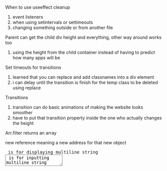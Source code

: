 
When to use useeffect cleanup

1. event listeners
2. when using setintervals or settimeouts
3. changing something outside or from another file

Parent can get the child div height and everything, other way around works too

1. using the height from the child container instead of having to predict how many apps will be

Set timeouts for transitions

1. learned that you can replace and add classnames into a div element
2. i can delay until the transition is finish for the temp class to be deleted using replace

Transitions

1. transition can do basic animations of making the website looks smoother
2. have to put that transition property inside the one who actually changes the height

Arr.filter returns an array

new reference meaning a new address for that new object

<pre> is for displaying multiline string
<textarea> is for inputting multiline string

debounce = sets a time id, making sure whatever is in this function cannot be spammed, and setimeout is a queue which can be spam

using flex grow 1 so it can use all the availble space provided by the stretched height. It's good for fields that aren't same height but want to equal the two heights